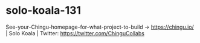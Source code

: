 # solo-koala-131
See-your-Chingu-homepage-for-what-project-to-build -> https://chingu.io/ | Solo Koala | Twitter: https://twitter.com/ChinguCollabs
